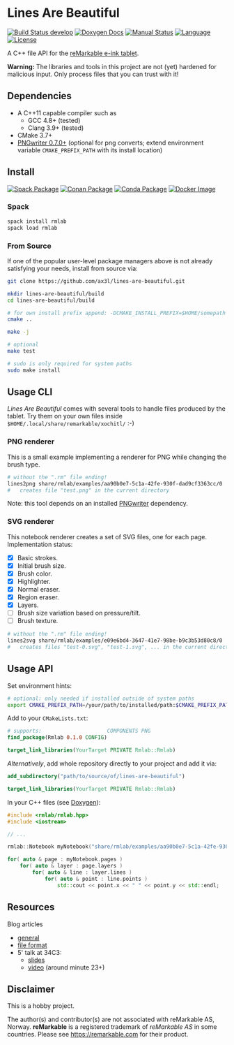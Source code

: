 # Lines Are Beautiful

[![Build Status develop](https://img.shields.io/travis/ax3l/lines-are-beautiful/develop.svg?label=develop)](https://travis-ci.org/ax3l/lines-are-beautiful/branches)
[![Doxygen Docs](https://img.shields.io/badge/docs-doxygen-blue.svg)](https://ax3l.github.io/lines-are-beautiful/)
[![Manual Status](https://readthedocs.org/projects/rmlab/badge/?version=latest)](http://rmlab.readthedocs.io)
[![Language](https://img.shields.io/badge/language-C%2B%2B11-orange.svg)](https://isocpp.org)
[![License](https://img.shields.io/badge/license-GPLv3-blue.svg)](https://www.gnu.org/licenses/gpl-3.0.html)

A C++ file API for the [reMarkable e-ink tablet](https://remarkable.com).

**Warning:** The libraries and tools in this project are not (yet) hardened for malicious input.
Only process files that you can trust with it!

## Dependencies

- A C++11 capable compiler such as
  - GCC 4.8+ (tested)
  - Clang 3.9+ (tested)
- CMake 3.7+
- [PNGwriter 0.7.0+](https://github.com/pngwriter/pngwriter)
  (optional for png converts; extend environment variable `CMAKE_PREFIX_PATH` with its install location)

## Install

[![Spack Package](https://img.shields.io/badge/spack-rmlab-brightgreen.svg)](https://spack.io)
[![Conan Package](https://img.shields.io/badge/conan-notyet-yellow.svg)](https://conan.io)
[![Conda Package](https://img.shields.io/badge/conda-notyet-yellow.svg)](https://conda.io)
[![Docker Image](https://img.shields.io/badge/docker-notyet-yellow.svg)](https://docker.io)

### Spack

```bash
spack install rmlab
spack load rmlab
```

### From Source

If one of the popular user-level package managers above is not already satisfying your needs, install from source via:

```bash
git clone https://github.com/ax3l/lines-are-beautiful.git

mkdir lines-are-beautiful/build
cd lines-are-beautiful/build

# for own install prefix append: -DCMAKE_INSTALL_PREFIX=$HOME/somepath
cmake ..

make -j

# optional
make test

# sudo is only required for system paths
sudo make install
```

## Usage CLI

_Lines Are Beautiful_ comes with several tools to handle files produced by the tablet.
Try them on your own files inside `$HOME/.local/share/remarkable/xochitl/` :-)

### PNG renderer

This is a small example implementing a renderer for PNG while changing the brush type.

```bash
# without the ".rm" file ending!
lines2png share/rmlab/examples/aa90b0e7-5c1a-42fe-930f-dad9cf3363cc/0
#   creates file "test.png" in the current directory
```

Note: this tool depends on an installed [PNGwriter](https://github.com/pngwriter/pngwriter) dependency.

### SVG renderer

This notebook renderer creates a set of SVG files, one for each page. Implementation status:

* [x] Basic strokes.
* [x] Initial brush size.
* [x] Brush color.
* [x] Highlighter.
* [x] Normal eraser.
* [x] Region eraser.
* [x] Layers.
* [ ] Brush size variation based on pressure/tilt.
* [ ] Brush texture.

```bash
# without the ".rm" file ending!
lines2svg share/rmlab/examples/e09e6bd4-3647-41e7-98be-b9c3b53d80c8/0
#   creates files "test-0.svg", "test-1.svg", ... in the current directory
```

## Usage API

Set environment hints:
```bash
# optional: only needed if installed outside of system paths
export CMAKE_PREFIX_PATH=/your/path/to/installed/path:$CMAKE_PREFIX_PATH
```

Add to your `CMakeLists.txt`:
```cmake
# supports:                     COMPONENTS PNG
find_package(Rmlab 0.1.0 CONFIG)

target_link_libraries(YourTarget PRIVATE Rmlab::Rmlab)
```

*Alternatively*, add whole repository directly to your project and add it via:
```cmake
add_subdirectory("path/to/source/of/lines-are-beautiful")

target_link_libraries(YourTarget PRIVATE Rmlab::Rmlab)
```

In your C++ files (see [Doxygen](https://ax3l.github.io/lines-are-beautiful/)):
```C++
#include <rmlab/rmlab.hpp>
#include <iostream>

// ...

rmlab::Notebook myNotebook("share/rmlab/examples/aa90b0e7-5c1a-42fe-930f-dad9cf3363cc");

for( auto & page : myNotebook.pages )
    for( auto & layer : page.layers )
        for( auto & line : layer.lines )
            for( auto & point : line.points )
                std::cout << point.x << " " << point.y << std::endl;
```

## Resources

Blog articles

- [general](https://plasma.ninja/blog/devices/remarkable/2017/12/18/reMarkable-exporation.html)
- [file format](https://plasma.ninja/blog/devices/remarkable/binary/format/2017/12/26/reMarkable-lines-file-format.html)
- 5' talk at 34C3:
  - [slides](https://plasma.ninja/34c3/reMarkable_binary_format.pdf)
  - [video](https://media.ccc.de/v/34c3-9257-lightning_talks_day_3#t=1405) (around minute 23+)

## Disclaimer

This is a hobby project.

The author(s) and contributor(s) are not associated with reMarkable AS, Norway.
**reMarkable** is a registered trademark of *reMarkable AS* in some countries.
Please see https://remarkable.com for their product.
